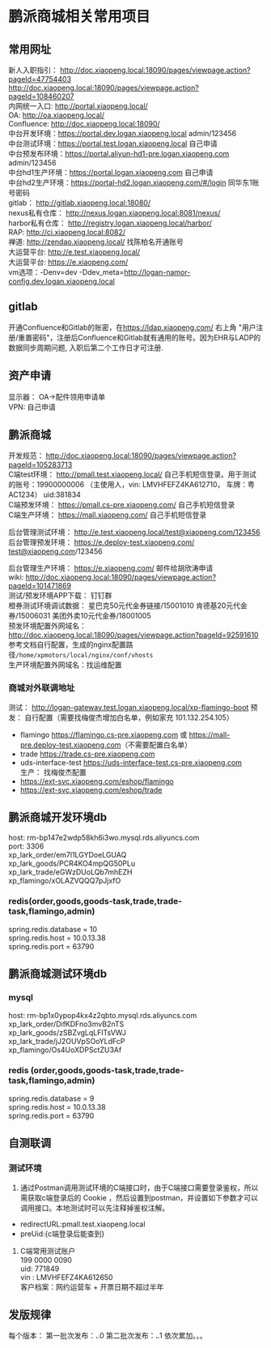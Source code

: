 # 鹏派商城相关常用项目

## 常用网址  

新人入职指引： <http://doc.xiaopeng.local:18090/pages/viewpage.action?pageId=47754403>  
<http://doc.xiaopeng.local:18090/pages/viewpage.action?pageId=108460207>  
内网统一入口: <http://portal.xiaopeng.local/>  
OA: <http://oa.xiaopeng.local/>  
Confluence: <http://doc.xiaopeng.local:18090/>  
中台开发环境：<https://portal.dev.logan.xiaopeng.local> admin/123456  
中台测试环境：<https://portal.test.logan.xiaopeng.local> 自己申请  
中台预发布环境：<https://portal.aliyun-hd1-pre.logan.xiaopeng.com> admin/123456  
中台hd1生产环境：<https://portal.logan.xiaopeng.com> 自己申请  
中台hd2生产环境：<https://portal-hd2.logan.xiaopeng.com/#/login> 同华东1账号密码  
gitlab： <http://gitlab.xiaopeng.local:18080/>  
nexus私有仓库： <http://nexus.logan.xiaopeng.local:8081/nexus/>  
harbor私有仓库： <http://registry.logan.xiaopeng.local/harbor/>  
RAP: <http://ci.xiaopeng.local:8082/>  
禅道: <http://zendao.xiaopeng.local/> 找陈柏名开通账号  
大运营平台: <http://e.test.xiaopeng.local/>  
大运营平台: <https://e.xiaopeng.com/>  
vm选项：-Denv=dev -Ddev_meta=<http://logan-namor-config.dev.logan.xiaopeng.local>

## gitlab

开通Confluence和Gitlab的账密，在<https://ldap.xiaopeng.com/> 右上角 "用户注册/重置密码"，注册后Confluence和Gitlab就有通用的账号。因为EHR与LADP的数据同步周期问题, 入职后第二个工作日才可注册.  

## 资产申请  

显示器： OA->配件领用申请单  
VPN: 自己申请  

## 鹏派商城  

开发规范： <http://doc.xiaopeng.local:18090/pages/viewpage.action?pageId=105283713>  
C端test环境： <http://pmall.test.xiaopeng.local/>  自己手机短信登录。用于测试的账号：19900000006 （主使用人，vin: LMVHFEFZ4KA612710， 车牌：粤AC1234）   uid:381834  
C端预发环境： <https://pmall.cs-pre.xiaopeng.com/> 自己手机短信登录  
C端生产环境： <https://mall.xiaopeng.com/>  自己手机短信登录  

后台管理测试环境： <http://e.test.xiaopeng.local/test@xiaopeng.com/123456>  
后台管理预发环境： <https://e.deploy-test.xiaopeng.com/>  test@xiaopeng.com/123456

后台管理生产环境： <https://e.xiaopeng.com/> 邮件给胡欣涛申请  
wiki: <http://doc.xiaopeng.local:18090/pages/viewpage.action?pageId=101471869>  
测试/预发环境APP下载： 钉钉群  
橙券测试环境调试数据： 星巴克50元代金券链接/15001010 肯德基20元代金券/15006031 美团外卖10元代金券/18001005  
预发环境配置外网域名：<http://doc.xiaopeng.local:18090/pages/viewpage.action?pageId=92591610>  参考文档自行配置，生成的nginx配置路径`/home/xpmotors/local/nginx/conf/vhosts`  
生产环境配置外网域名：找运维配置  

### 商城对外联调地址  

测试： <http://logan-gateway.test.logan.xiaopeng.local/xp-flamingo-boot>
预发： 自行配置（需要找梅俊杰增加白名单，例如家充 101.132.254.105）  

- flamingo <https://flamingo.cs-pre.xiaopeng.com> 或 <https://mall-pre.deploy-test.xiaopeng.com>（不需要配置白名单）  
- trade <https://trade.cs-pre.xiaopeng.com>  
- uds-interface-test <https://uds-interface-test.cs-pre.xiaopeng.com>  
生产： 找梅俊杰配置  
- <https://ext-svc.xiaopeng.com/eshop/flamingo>  
- <https://ext-svc.xiaopeng.com/eshop/trade>  
  
## 鹏派商城开发环境db  

host: rm-bp147e2wdp58kh6i3wo.mysql.rds.aliyuncs.com  
port: 3306  
xp_lark_order/em7l1LGYDoeLGUAQ  
xp_lark_goods/PCR4KO4mpQG50PLu  
xp_lark_trade/eGWzDUoLQb7mhEZH  
xp_flamingo/xOLAZVQQQ7pJjxfO  

### redis(order,goods,goods-task,trade,trade-task,flamingo,admin)  

spring.redis.database = 10  
spring.redis.host = 10.0.13.38  
spring.redis.port = 63790  

## 鹏派商城测试环境db  

### mysql  

host: rm-bp1x0ypop4kx4z2qbto.mysql.rds.aliyuncs.com  
xp_lark_order/DifKDFno3mvB2nTS  
xp_lark_goods/zSBZvgLqLFlTsVWJ  
xp_lark_trade/jJ2OUVpSOoYLdFcP  
xp_flamingo/Os4UoXDPSctZU3Af  

### redis (order,goods,goods-task,trade,trade-task,flamingo,admin)  

spring.redis.database = 9  
spring.redis.host = 10.0.13.38  
spring.redis.port = 63790  

## 自测联调  

### 测试环境  

1. 通过Postman调用测试环境的C端接口时，由于C端接口需要登录鉴权，所以需获取c端登录后的 Cookie ，然后设置到postman，并设置如下参数才可以调用接口。本地测试时可以先注释掉鉴权注解。  

- redirectURL:pmall.test.xiaopeng.local  
- preUid:{c端登录后能查到}  

1. C端常用测试账户  
199 0000  0090  
uid: 771849  
vin : LMVHFEFZ4KA612650  
客户档案：网约运营车 + 开票日期不超过半年  

## 发版规律  

每个版本：
第一批次发布：**.**.0
第二批次发布：**.**.1
依次累加。。。  
